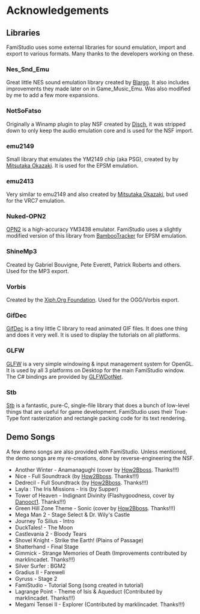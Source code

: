 # Acknowledgements

## Libraries 

FamiStudio uses some external libraries for sound emulation, import and export to various formats. Many thanks to the developers working on these.

### Nes_Snd_Emu
Great little NES sound emulation library created by [Blargg](http://www.slack.net/~ant/). It also includes improvements they made later on in Game_Music_Emu. Was also modified by me to add a few more expansions.

### NotSoFatso
Originally a Winamp plugin to play NSF created by [Disch](http://www.vgmpf.com/Wiki/index.php/Not_So,_Fatso!), it was stripped down to only keep the audio emulation core and is used for the NSF import.

### emu2149
Small library that emulates the YM2149 chip (aka PSG), created by by [Mitsutaka Okazaki](https://github.com/okaxaki). It is used for the EPSM emulation.

### emu2413
Very similar to emu2149 and also created by [Mitsutaka Okazaki](https://github.com/okaxaki), but used for the VRC7 emulation. 

### Nuked-OPN2
[OPN2](https://github.com/nukeykt/Nuked-OPN2) is a high-accuracy YM3438 emulator. FamiStudio uses a slightly modified version of this library from [BambooTracker](https://github.com/BambooTracker/BambooTracker/tree/master/BambooTracker/chip/nuked) for EPSM emulation.

### ShineMp3
Created by Gabriel Bouvigne, Pete Everett, Patrick Roberts and others. Used for the MP3 export.

### Vorbis 
Created by the [Xiph.Org Foundation](https://xiph.org/). Used for the OGG/Vorbis export.

### GifDec
[GifDec](https://github.com/lecram/gifdec) is a tiny little C library to read animated GIF files. It does one thing and does it very well. It is used to display the tutorials on all platforms.

### GLFW
[GLFW](https://www.glfw.org/) is a very simple windowing & input management system for OpenGL. It is used by all 3 platforms on Desktop for the main FamiStudio window. The C# bindings are provided by [GLFWDotNet](https://github.com/smack0007/GLFWDotNet).

### Stb
[Stb](https://github.com/nothings/stb) is a fantastic, pure-C, single-file library that does a bunch of low-level things that are useful for game development. FamiStudio uses their True-Type font rasterization and rectangle packing code for its text rendering.

## Demo Songs

A few demo songs are also provided with FamiStudio. Unless mentioned, the demo songs are my re-creations, done by reverse-engineering the NSF.

* Another Winter - Anamanagughi (cover by <a href='https://www.youtube.com/c/How2Bboss'>How2Bboss</a>. Thanks!!!)
* Nice - Full Soundtrack (by <a href='https://www.youtube.com/c/How2Bboss'>How2Bboss</a>. Thanks!!!)
* Dedrecil - Full Soundtrack (by <a href='https://www.youtube.com/c/How2Bboss'>How2Bboss</a>. Thanks!!!)
* Layla : The Iris Missions - Iris (by Supper)
* Tower of Heaven - Indignant Divinity (Flashygoodness, cover by <a href='https://www.youtube.com/watch?v=0qV4dSBOH5s'>Danooct1</a>. Thanks!!!)
* Green Hill Zone Theme - Sonic (cover by <a href='https://www.youtube.com/c/How2Bboss'>How2Bboss</a>. Thanks!!!)
* Mega Man 2 - Stage Select & Dr. Wily's Castle
* Journey To Silius - Intro
* DuckTales! - The Moon
* Castlevania 2 - Bloody Tears
* Shovel Knight - Strike the Earth! (Plains of Passage)
* Shatterhand - Final Stage
* Gimmick - Strange Memories of Death (Improvements contributed by marklincadet. Thanks!!!)
* Silver Surfer : BGM2
* Gradius II - Farewell
* Gyruss - Stage 2
* FamiStudio - Tutorial Song (song created in tutorial)
* Lagrange Point - Theme of Isis & Aqueduct (Contributed by marklincadet. Thanks!!!)
* Megami Tensei II - Explorer  (Contributed by marklincadet. Thanks!!!)
